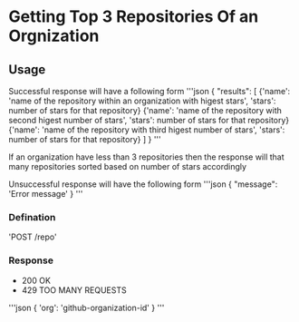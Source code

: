 # Getting Top 3 Repositories Of an Orgnization

## Usage

Successful response will have a following form
'''json
{
	"results": [ 
		{'name': 'name of the repository within an organization with higest stars', 'stars': number of stars for that repository}
		{'name': 'name of the repository with second higest number of stars', 'stars': number of stars for that repository}
		{'name': 'name of the repository with third higest number of stars', 'stars': number of stars for that repository}
	]
}
'''

If an organization have less than 3 repositories then the response will that many repositories sorted based on number of stars accordingly

Unsuccessful response will have the following form
'''json
{
	"message": 'Error message'
}
'''


### Defination

'POST /repo'

### Response 
- 200 OK
- 429 TOO MANY REQUESTS

'''json
{
	'org': 'github-organization-id'
}
'''
